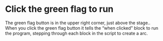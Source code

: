 # Click the green flag to run

The green flag button is in the upper right corner, just above the stage.. When you click the green flag button it tells the “when clicked” block to run the program, stepping through each block in the script to create a arc.

